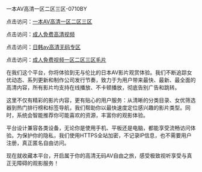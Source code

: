 一本AV高清一区二区三区-0710BY

点击访问：<a href="https://heiliaowt0d7p.pages.dev">一本AV高清一区二区三区</a>

点击访问：<a href="https://heiliaoga6s9v.pages.dev">成人免费高清视频</a>

点击访问：<a href="https://heiliaoow5kzm.pages.dev">日韩av高清无码专区</a>

点击访问：<a href="https://heiliao2dmwwy.pages.dev">成人免费视频一区二区三区毛片</a>



在我们这个平台，你将体验到无与伦比的日本AV影片观赏体验。我们不断追踪女优动态、系列更新和制作公司发行节奏，致力于为用户带来最快、最新、最全面的高清内容，所有影片均支持在线播放、不卡顿播放，彻底告别广告和跳转。

这里不仅有精彩的影片内容，更有贴心的用户服务：从清晰的分类目录、女优筛选器到热门排行榜和标签导航，我们帮助你以最快速度定位感兴趣的影片类型。同时，系统会智能推荐你可能喜欢的资源，丰富你的观影体验。

平台设计兼容各类设备，无论你是使用手机、平板还是电脑，都能享受流畅访问体验。为保护你的隐私，我们使用HTTPS全站加密，不记录IP信息，也不需要用户注册，真正匿名自由访问。

现在就收藏本平台，开启属于你的高清无码AV自由之旅，感受极致视听享受与真正无障碍的观影服务！

<span style="display:none;">[Canonical link]( https://github.com/ribenz121/4202146 )</span>
